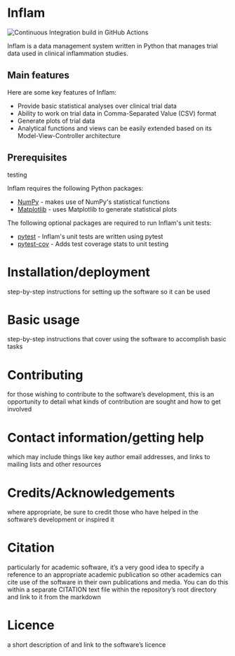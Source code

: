 # Inflam
![Continuous Integration build in GitHub Actions](https://github.com/<your_github_username>/python-intermediate-inflammation/workflows/CI/badge.svg?branch=main)

Inflam is a data management system written in 
Python that manages trial data used in clinical 
inflammation studies.

## Main features

Here are some key features of Inflam:

- Provide basic statistical analyses over clinical trial data
- Ability to work on trial data in Comma-Separated Value (CSV) format
- Generate plots of trial data
- Analytical functions and views can be easily extended based on its Model-View-Controller architecture

## Prerequisites

testing 

Inflam requires the following Python packages:

- [NumPy](https://www.numpy.org/) - makes use of NumPy's statistical functions
- [Matplotlib](https://matplotlib.org/stable/index.html) - uses Matplotlib to generate statistical plots

The following optional packages are required to run Inflam's unit tests:

- [pytest](https://docs.pytest.org/en/stable/) - Inflam's unit tests are written using pytest
- [pytest-cov](https://pypi.org/project/pytest-cov/) - Adds test coverage stats to unit testing

# Installation/deployment

step-by-step instructions for setting up the software so it can be used

# Basic usage

step-by-step instructions that cover using the software to accomplish basic tasks

# Contributing

for those wishing to contribute to the software’s development, this is an opportunity to detail what kinds of contribution are sought and how to get involved

# Contact information/getting help 
which may include things like key author email addresses, and links to mailing lists and other resources

# Credits/Acknowledgements
where appropriate, be sure to credit those who have helped in the software’s development or inspired it

# Citation
particularly for academic software, it’s a very good idea to specify a reference to an appropriate academic publication so other academics can cite use of the software in their own publications and media. You can do this within a separate CITATION text file within the repository’s root directory and link to it from the markdown

# Licence
a short description of and link to the software’s licence
